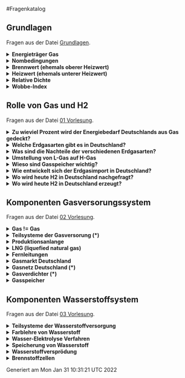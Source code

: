 #Fragenkatalog
## Grundlagen
Fragen aus der Datei [Grundlagen](./Fragenkatalog/00%20Grundlagen/Grundlagen.md).
<details><summary><b>Energieträger Gas</b></summary>
<table><tr><td>

- Erdgas
- Biogas
- SNG/Stadtgas (syntetisches Gas, auf Basis von Kohle) 

</td></tr></table>
</details>
<details><summary><b>Nombedingungen</b></summary>
<table><tr><td>

- Druck von 1013,25 hPa
- Temperatur von 273,15 Kelvin (= 0 °C)

</td></tr></table>
</details>
<details><summary><b>Brennwert (ehemals oberer Heizwert)</b></summary>
<table><tr><td>

- Wärmemenge, die bei vollständiger Verbrennung von 1 m^3 trockenen Gases im Normzustand frei wird
- Verbrennungsprodukte werden auf die Ausgangsbedingungen zurückgeführt
- das sich bei der Verbrennung bildende Wasser wird vollständig kondensiert

</td></tr></table>
</details>
<details><summary><b>Heizwert (ehemals unterer Heizwert)</b></summary>
<table><tr><td>

- Wärmemenge, die bei der vollständigen Verbrennung von 1 m³ trockenen Gases im Normzustand frei wird
- das bei der Verbrennung gebildete Wasser liegt dampfförmig vor

</td></tr></table>
</details>
<details><summary><b>Relative Dichte</b></summary>
<table><tr><td>

- Dichteverhältnis aus der Dichte des Gases und der Dichte der trockenen Luft unter gleichen Druck- und Temperaturbedingungen

</td></tr></table>
</details>
<details><summary><b>Wobbe-Index</b></summary>
<table><tr><td>

- Wärmebelastung eines Gasbrenners, Brenngase mit gleichem Wobbe-Index ergeben bei gleichem Druck am Brenner annähernd die gleiche Wärmebelastung
- Ws =  Brennwert / sqrt(d)
</td></tr></table>
</details>

## Rolle von Gas und H2
Fragen aus der Datei [01 Vorlesung](./Fragenkatalog/01%20Rolle%20von%20Gas%20und%20H2/01%20Vorlesung.md).
<details><summary><b>Zu wieviel Prozent wird der Energiebedarf Deutschlands aus Gas gedeckt?</b></summary>
<table><tr><td>

ca. 25 %

90 % werden in D importiert

</td></tr></table>
</details>
<details><summary><b>Welche Erdgasarten gibt es in Deutschland?</b></summary>
<table><tr><td>

- L-Gas (Low calorific gas)
  - geringer Methangehalt
  - geringer Brennwert
  - erhalten 25% der Gas-Kunden 
  - 80 - 87 % Methan
- H-Gas (High calorific gas)
  - höherer Methangehalt
  - höherer Brennwert
  - erhalten 75% der Gas-Kunden
  - 87 - 99 % Methan  
  
</td></tr></table>
</details>
<details><summary><b>Was sind die Nachteile der verschiedenen Erdgasarten?</b></summary>
<table><tr><td>

Aufgrund der unterschiedlichen Brennwerte muss Transport in getrennten Gasnetzen erfolgen.

</td></tr></table>
</details>
<details><summary><b>Umstellung von L-Gas auf H-Gas</b></summary>
<table><tr><td>

- bis 2030
- Umrüstung der Geräte von mehr als vier Millionen Kunden erforderlich

</td></tr></table>
</details>
<details><summary><b>Wieso sind Gasspeicher wichtig?</b></summary>
<table><tr><td>

- Langzeitspeicher
- Große Energiemengen ca. 110 TWh
- Gewährleistung der Versorungssicherheit
- Bedarfsorientierte Rückverstromung

</td></tr></table>
</details>
<details><summary><b>Wie entwickelt sich der Erdgasimport in Deutschland?</b></summary>
<table><tr><td>

TODO 

</td></tr></table>
</details>
<details><summary><b>Wo wird heute H2 in Deutschland nachgefragt?</b></summary>
<table><tr><td>

- Hauptverwendung in der chemischen Industrie und Raffinerietechnik
- H2 ist wichtiger Grundstoff für
  - Ammonikasynthese (z.B. für Düngemittel)
  - Methanolsynthese (z.B. Kunststoffe)
  - Raffinerieprozesse (z.B. Aufbereitung von Rohöl)
  
</td></tr></table>
</details>
<details><summary><b>Wo wird heute H2 in Deutschland erzeugt?</b></summary>
<table><tr><td>

- Gesamtproduktion von 57 TWh H2 Heizwert
- H2 als Nebenprodukt (53 %)
  - Petrochemie: Ethylenproduktion
  - Petrochemie: Benzinreforming
  - Kohlevergasung (Koksgas) 
  - sonstige
- H2 als Hauptprodukt (47 %)
  - Dampreformierung von Erdgas oder Naphta
  - Partielle Oxidation von Schweröl
- Derzeit: Kaum Elektrolyse aus grünem Strom.  
 
</td></tr></table>
</details>

## Komponenten Gasversorungssystem
Fragen aus der Datei [02 Vorlesung](./Fragenkatalog/02%20Komponenten%20Gasversorungssystem/02%20Vorlesung.md).
<details><summary><b>Gas != Gas </b></summary>
<table><tr><td>

- je Herkunft unterschiedliche Erdgasqualität
  - Brennwerte [kWh/m^3]
  - Oberer Wobbeindex [kWh/m^3]
  - Dichte [kg/m^3]
- Bestandteile
  - Methan (*)
  - Ethan (*)
  - Propan (*)
  - Butan (*)
  - CO2
  - N2
  - O2
  
</td></tr></table>
</details>
<details><summary><b>Teilsysteme der Gasversorung (*)</b></summary>
<table><tr><td>

- Gasförderunng
- Internationaler Gastransport
  - LNG 
  - Interkontinentale Pipelines
- Nationale Gastransportinfrastruktur
  - Pipelines
  - Verdichtungsstation
  - Gasdruckregel und Messtationen
  - Gasspeicher
- Gasverteilnetze
  - Übergabestationen
  - Verteilnetze
- Gasverwendung
  - Wärmemarkt
  - Stromerzeugugn
  - Industrie
  - Rohstoff
  - Verkehr

</td></tr></table>
</details>
<details><summary><b>Produktionsanlange</b></summary>
<table><tr><td>

- Konventionelle Förderung
  - Offshore-Plattformen
  - Onshore-Förderung
- Unkonventionelle Förderung
  - Schiefergas
  - Kohleflözgas
  - Methanhydrate

</td></tr></table>
</details>
<details><summary><b>LNG (liquefied natural gas)</b></summary>
<table><tr><td>

- Abkühlung des Ergases auf -161 bis -164 °C
- Volumen 1/600tel
  - Flüssigvolumen: 422 kg/m^3 
  - Gasförmiges Volumen: 0,73 kg/m^3
  
- Über 500 Schiffe zum Transport
- Über 140 LNG Terminals
- Deutschland plant ein Terminal in WHV

</td></tr></table>
</details>
<details><summary><b>Fernleitungen</b></summary>
<table><tr><td>

- meistens mit 65 bis 80 bar (Einzelfälle bis 100 bar)
- Meistens in einer Tiefe von 0.8 - 1 Meter

</td></tr></table>
</details>
<details><summary><b>Gasmarkt Deutschland </b></summary>
<table><tr><td>

- NCG und Gaspool (wurden in Oktober 2021 zusammen gelegt)
- Akteure
  - 16 Gasfernleitungsunternehmen
  - 704 Verteilnetzbetreiber
  - Speicherbetreiber
  - Händer
  - Vertrieb
  - 14 Mio. Letztverbraucher

</td></tr></table>
</details>
<details><summary><b>Gasnetz Deutschland (*)</b></summary>
<table><tr><td>

- Transportnetz
  - über 80 bar
  - 122500 km Netze
- Regionales Verteilnetz
  - ca. 16 bar
  - 209000 km
- Lokales Verteilnetz   
  - > 10mbar
  - 161000 km

Eigenschaften
- Gasleitungen 8x so effektiv wie Hochspannungsleitungen
- Nord-Süd-Kapazität für Gas 4x so hoch wie für Strom (75 GW)
- Ausreichend Speicherkapazität für 3 Monate. (280 TWh Speicher, Jahresbedarf 1000 TWh)

</td></tr></table>
</details>
<details><summary><b>Gasverdichter (*)</b></summary>
<table><tr><td>

- Strömunngsverdichter
  - Axialkoblenkompressoren
  - Radialkolbenkompressoren
- Verdränger-Prinzip
  - Kolbenverdichter
  - Membranverdichter
  - Schraubenverdichter

TODO Funktionsweise  
  
</td></tr></table>
</details>
<details><summary><b>Gasspeicher</b></summary>
<table><tr><td>

- Dienen zum Ausgleich saisonaler und tageszeitlicher Verbrauchsspitzen
- Untergrundspeicher
  - Porenspeicher
  - Karvernenspeicher
  - Gasverteilnetz
- Oberirdische Speicher 
  - Gasverteilnetz 
  - Grüne Kugeln  
</td></tr></table>
</details>

## Komponenten Wasserstoffsystem
Fragen aus der Datei [03 Vorlesung](./Fragenkatalog/03%20Komponenten%20Wasserstoffsystem/03%20Vorlesung.md).
<details><summary><b>Teilsysteme der Wasserstoffversorgung</b></summary>
<table><tr><td>

- Erzeugung
  - Fossile
  - Biongene
  - Strombasierte
- Internationaler Transport
  - LH2 (liquefied hydrogen)
  - LOHC, Ammoniak, PtL
  - Ferntransport Pipelines
- Nationale Transportinfrastruktur
  - Pipeline 
  - Transport per LKW, Bahn, Schiff
  - Wasserstoffspeicher
- Verteilung
  - Pipeline 
  - LKW 
- Verwendung
  - Stromerzeugung
  - Industrie
  - Rohstoff
  - Verkehr
  - Wärme  
  
</td></tr></table>
</details>
<details><summary><b>Farblehre von Wasserstoff</b></summary>
<table><tr><td>

- Grüner Wasserstoff: Herstellung aus Elektrolyse aus erneuerbaren Energiequellen
- Grauer Wasserstoff: Herstellung aus fossilen Brennstoffen. (z.B. Dampfreformierung)
- Blauer Wasserstoff: Grauer Wasserstoff, jedoch wird das freigesetzte CO2 eingefangen = Bilanziell CO2 neutral
- Türkiser Wasserstoff: Herstellung durch Spaltung von Methan (Methanpryolyse)


</td></tr></table>
</details>
<details><summary><b>Wasser-Elektrolyse Verfahren</b></summary>
<table><tr><td>

Bei allen Elektrolyse-Verfahren gibt es eine Anode und Kathode, die elektrisch geladen sind. Aufgrund der speziellen Beschaffenheit und eine besonderen Zwischenschicht (zwischen Anode/Kathode) wird H2O gespalten.

- Alkalische Elektrolyse (AEL)
  - Membran: Diaphragm
  - Was wird transportiert? OH-
- Membran-Elektrolyse (PEMEL)
  - Membran: Polymeric Membrane
  - Was wird transportiert? H+
- Hochtemperaturelektrolyse (HTES)
  - Membran: Ceramic Membrane
  - Was wird transportiert? O2-

![img.png](./Fragenkatalog/03%20Komponenten%20Wasserstoffsystem/img.png)

</td></tr></table>
</details>
<details><summary><b>Speicherung von Wasserstoff</b></summary>
<table><tr><td>

- Geologische Wasserstoffspeicherung
  - TODO
- Kissengas: Grundmenge an Gas im Speicher, kann nicht entnommen werden.
- Arbeitsgas: Nutzbares Gas im Speicher 
- Druck im Speicher darf nicht zu hoch sein, da Wasserstoff flüchtig ist. 
  
</td></tr></table>
</details>
<details><summary><b>Wasserstoffversprödung</b></summary>
<table><tr><td>

- H2 ist das kleinste Element im Periodensystem
- Deshalb: Kann in Materialien eindringen
- Beschädigt Leitungen, bis diese reißen
- Lösung: Nicht H2 pur in Gasform transportieren 

</td></tr></table>
</details>
<details><summary><b>Brennstoffzellen</b></summary>
<table><tr><td>

TODO
</td></tr></table>
</details>



Generiert am Mon Jan 31 10:31:21 UTC 2022
